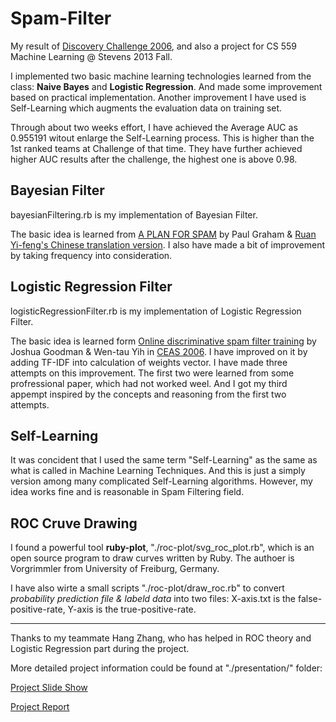 Spam-Filter
===========

My result of [Discovery Challenge 2006](http://www.ecmlpkdd2006.org/challenge.html), and also a project for CS 559 Machine Learning @ Stevens 2013 Fall.

I implemented two basic machine learning technologies learned from the class: __Naive Bayes__ and __Logistic Regression__. And made some improvement based on practical implementation. Another improvement I have used is Self-Learning which augments the evaluation data on training set.

Through about two weeks effort, I have achieved the Average AUC as 0.955191 witout enlarge the Self-Learning process. This is higher than the 1st ranked teams at Challenge of that time. They have further achieved higher AUC results after the challenge, the highest one is above 0.98.

## Bayesian Filter 

bayesianFiltering.rb is my implementation of Bayesian Filter. 

The basic idea is learned from [A PLAN FOR SPAM](http://www.paulgraham.com/spam.html) by Paul Graham & [Ruan Yi-feng's Chinese translation version](http://www.ruanyifeng.com/blog/2011/08/bayesian_inference_part_two.html). I also have made a bit of improvement by taking frequency into consideration.

## Logistic Regression Filter

logisticRegressionFilter.rb is my implementation of Logistic Regression Filter.

The basic idea is learned form [Online discriminative spam filter training](http://www.ceas.cc/2006/22.pdf) by Joshua Goodman & Wen-tau Yih in [CEAS 2006](http://www.ceas.cc/2006/).
I have improved on it by adding TF-IDF into calculation of weights vector. I have made three attempts on this improvement. The first two were learned from some profressional paper, which had not worked weel. And I got my third appempt inspired by the concepts and reasoning from the first two attempts.

## Self-Learning

It was concident that I used the same term "Self-Learning" as the same as what is called in Machine Learning Techniques. And this is just a simply version among many complicated Self-Learning algorithms. However, my idea works fine and is reasonable in Spam Filtering field.

## ROC Cruve Drawing 

I found a powerful tool __ruby-plot__, "./roc-plot/svg_roc_plot.rb", which is an open source program to draw curves written by Ruby. The authoer is Vorgrimmler from University of Freiburg, Germany.

I have also wirte a small scripts "./roc-plot/draw_roc.rb" to convert <i>probability prediction file & labeld data</i> into two files: X-axis.txt is the false-positive-rate, Y-axis is the true-positive-rate.

---

Thanks to my teammate Hang Zhang, who has helped in ROC theory and Logistic Regression part during the project.

More detailed project information could be found at "./presentation/" folder:

[Project Slide Show](https://github.com/shohoku11wrj/Spam-Filter/blob/master/presentation/SpamFilter.pptx)

[Project Report](https://github.com/shohoku11wrj/Spam-Filter/blob/master/presentation/Project_Report.pdf)

